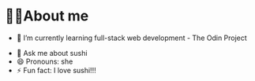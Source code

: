 # ✌🏽About me 

<!--- 🔭 I’m currently working on eh...learning The Odin Project-->
- 🌱 I’m currently learning full-stack web development - The Odin Project
<!--- 👯 I’m looking to collaborate on ...
- 🤔 I’m looking for help with ...-->
- 💬 Ask me about sushi <!--- 📫 How to reach me: ...-->
- 😄 Pronouns: she
- ⚡ Fun fact: I love sushi!!!


